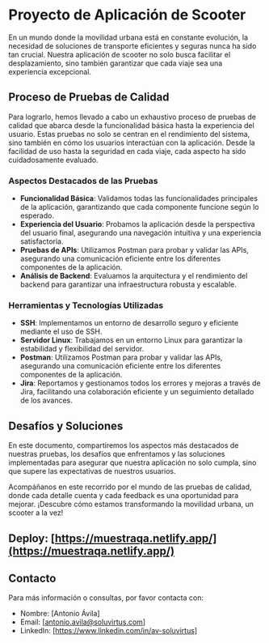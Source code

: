 # Proyecto de Aplicación de Scooter

En un mundo donde la movilidad urbana está en constante evolución, la necesidad de soluciones de transporte eficientes y seguras nunca ha sido tan crucial. Nuestra aplicación de scooter no solo busca facilitar el desplazamiento, sino también garantizar que cada viaje sea una experiencia excepcional.

## Proceso de Pruebas de Calidad

Para lograrlo, hemos llevado a cabo un exhaustivo proceso de pruebas de calidad que abarca desde la funcionalidad básica hasta la experiencia del usuario. Estas pruebas no solo se centran en el rendimiento del sistema, sino también en cómo los usuarios interactúan con la aplicación. Desde la facilidad de uso hasta la seguridad en cada viaje, cada aspecto ha sido cuidadosamente evaluado.

### Aspectos Destacados de las Pruebas

- **Funcionalidad Básica**: Validamos todas las funcionalidades principales de la aplicación, garantizando que cada componente funcione según lo esperado.
- **Experiencia del Usuario**: Probamos la aplicación desde la perspectiva del usuario final, asegurando una navegación intuitiva y una experiencia satisfactoria.
- **Pruebas de APIs**: Utilizamos Postman para probar y validar las APIs, asegurando una comunicación eficiente entre los diferentes componentes de la aplicación.
- **Análisis de Backend**: Evaluamos la arquitectura y el rendimiento del backend para garantizar una infraestructura robusta y escalable.

### Herramientas y Tecnologías Utilizadas

- **SSH**: Implementamos un entorno de desarrollo seguro y eficiente mediante el uso de SSH.
- **Servidor Linux**: Trabajamos en un entorno Linux para garantizar la estabilidad y flexibilidad del servidor.
- **Postman**: Utilizamos Postman para probar y validar las APIs, asegurando una comunicación eficiente entre los diferentes componentes de la aplicación.
- **Jira**: Reportamos y gestionamos todos los errores y mejoras a través de Jira, facilitando una colaboración eficiente y un seguimiento detallado de los avances.

## Desafíos y Soluciones

En este documento, compartiremos los aspectos más destacados de nuestras pruebas, los desafíos que enfrentamos y las soluciones implementadas para asegurar que nuestra aplicación no solo cumpla, sino que supere las expectativas de nuestros usuarios.

Acompáñanos en este recorrido por el mundo de las pruebas de calidad, donde cada detalle cuenta y cada feedback es una oportunidad para mejorar. ¡Descubre cómo estamos transformando la movilidad urbana, un scooter a la vez!

## Deploy: [https://muestraqa.netlify.app/](https://muestraqa.netlify.app/)

## Contacto

Para más información o consultas, por favor contacta con:

- Nombre: [Antonio Ávila]
- Email: [antonio.avila@soluvirtus.com]
- LinkedIn: [https://www.linkedin.com/in/av-soluvirtus]
